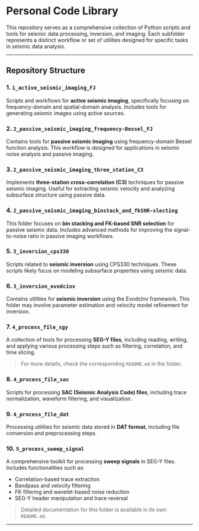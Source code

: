 

# Personal Code Library

This repository serves as a comprehensive collection of Python scripts and tools for seismic data processing, inversion, and imaging. Each subfolder represents a distinct workflow or set of utilities designed for specific tasks in seismic data analysis.

---

## Repository Structure

### 1. `1_active_seismic_imaging_FJ`
Scripts and workflows for **active seismic imaging**, specifically focusing on frequency-domain and spatial-domain analysis. Includes tools for generating seismic images using active sources.

### 2. `2_passive_seismic_imaging_frequency-Bessel_FJ`
Contains tools for **passive seismic imaging** using frequency-domain Bessel function analysis. This workflow is designed for applications in seismic noise analysis and passive imaging.

### 3. `2_passive_seismic_imaging_three_station_C3`
Implements **three-station cross-correlation (C3)** techniques for passive seismic imaging. Useful for extracting seismic velocity and analyzing subsurface structure using passive data.

### 4. `2_passive_seismic_imaging_binstack_and_fkSNR-slecting`
This folder focuses on **bin stacking and FK-based SNR selection** for passive seismic data. Includes advanced methods for improving the signal-to-noise ratio in passive imaging workflows.

### 5. `3_inversion_cps330`
Scripts related to **seismic inversion** using CPS330 techniques. These scripts likely focus on modeling subsurface properties using seismic data.

### 6. `3_inversion_evodcinv`
Contains utilities for **seismic inversion** using the EvodcInv framework. This folder may involve parameter estimation and velocity model refinement for inversion.

### 7. `4_process_file_sgy`
A collection of tools for processing **SEG-Y files**, including reading, writing, and applying various processing steps such as filtering, correlation, and time slicing. 

> For more details, check the corresponding `README.md` in the folder.

### 8. `4_process_file_sac`
Scripts for processing **SAC (Seismic Analysis Code) files**, including trace normalization, waveform filtering, and visualization.

### 9. `4_process_file_dat`
Processing utilities for seismic data stored in **DAT format**, including file conversion and preprocessing steps.

### 10. `5_process_sweep_signal`
A comprehensive toolkit for processing **sweep signals** in SEG-Y files. Includes functionalities such as:
- Correlation-based trace extraction
- Bandpass and velocity filtering
- FK filtering and wavelet-based noise reduction
- SEG-Y header manipulation and trace reversal

> Detailed documentation for this folder is available in its own `README.md`.

---
